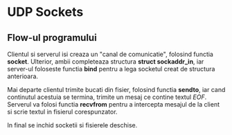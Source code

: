 # UDP Sockets

## Flow-ul programului

Clientul si serverul isi creaza un "canal de comunicatie", folosind functia
**socket**. Ulterior, ambii completeaza structura **struct sockaddr_in**, iar
server-ul foloseste functia **bind** pentru a lega socketul creat de structura
anterioara.

Mai departe clientul trimite bucati din fisier, folosind functia **sendto**,
iar cand continutul acestuia se termina, trimite un mesaj ce contine textul
*EOF*. Serverul va folosi functia **recvfrom** pentru a intercepta mesajul de
la client si scrie textul in fisierul corespunzator.

In final se inchid socketii si fisierele deschise.
